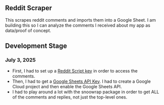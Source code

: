 ## Reddit Scraper
This scrapes reddit comments and imports them into a Google Sheet. I am building this so I can analyze the comments I received about my app as data/proof of concept.

## Development Stage
### July 3, 2025
- First, I had to set up a [Reddit Script key](https://www.reddit.com/prefs/apps) in order to access the comments.
- Then, I had to get a [Google Sheets API Key](https://developers.google.com/workspace/sheets/api/quickstart/nodejs). I had to create a Google Cloud project and then enable the Google Sheets API.
- I had to play around a lot with the snoowrap package in order to get ALL of the comments and replies, not just the top-level ones.
